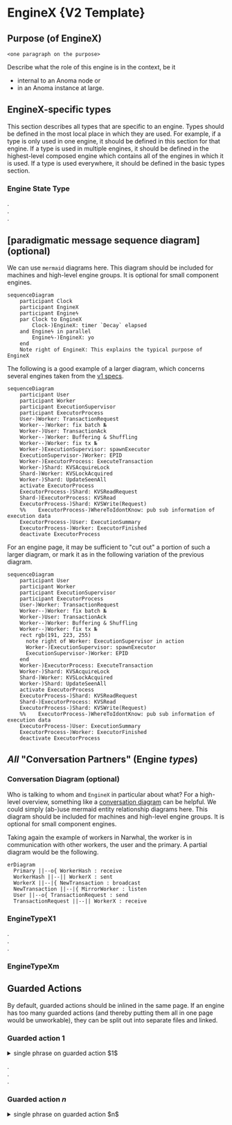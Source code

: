 # EngineX {V2 Template}

## Purpose (of EngineX)

`<one paragraph on the purpose>`

Describe what the role of this engine is in the context,
be it

- internal to an Anoma node or
- in an Anoma instance at large.

## EngineX-specific types

This section describes all types that are specific to an engine. Types should be defined in the most local place in which they are used. For example, if a type is only used in one engine, it should be defined in this section for that engine. If a type is used in multiple engines, it should be defined in the highest-level composed engine which contains all of the engines in which it is used. If a type is used everywhere, it should be defined in the basic types section.

### Engine State Type


.  
.  
.  


## [paradigmatic message sequence diagram] (optional)

We can use `mermaid` diagrams here. This diagram should be included for machines and high-level engine groups. It is optional for small component engines.

```mermaid
sequenceDiagram
    participant Clock
    participant EngineX
    participant Engineϟ
    par Clock to EngineX
        Clock-)EngineX: timer `Decay` elapsed
    and Engineϟ in parallel
        Engineϟ-)EngineX: yo
    end
	Note right of EngineX: This explains the typical purpose of EngineX
```

The following is a good example of a larger diagram,
which concerns several engines
taken from the [v1 specs](https://specs.anoma.net/v1/architecture-2/ordering-v1.html#a-life-cycle-with-some-details).

```mermaid
sequenceDiagram
    participant User
    participant Worker
    participant ExecutionSupervisor
    participant ExecutorProcess
    User-)Worker: TransactionRequest
    Worker--)Worker: fix batch №
    Worker-)User: TransactionAck
    Worker--)Worker: Buffering & Shuffling
    Worker--)Worker: fix tx №
    Worker-)ExecutionSupervisor: spawnExecutor
    ExecutionSupervisor-)Worker: EPID
    Worker-)ExecutorProcess: ExecuteTransaction
    Worker-)Shard: KVSAcquireLock
    Shard-)Worker: KVSLockAcquired
    Worker-)Shard: UpdateSeenAll
    activate ExecutorProcess
    ExecutorProcess-)Shard: KVSReadRequest
    Shard-)ExecutorProcess: KVSRead
    ExecutorProcess-)Shard: KVSWrite(Request)
    %%    ExecutorProcess-)WhereToIdontKnow: pub sub information of execution data
    ExecutorProcess-)User: ExecutionSummary
    ExecutorProcess-)Worker: ExecutorFinished
    deactivate ExecutorProcess
```

For an engine page,
it may be sufficient to
"cut out" a portion of such a larger diagram, or
mark it as in the following variation of the previous diagram.


```mermaid
sequenceDiagram
    participant User
    participant Worker
    participant ExecutionSupervisor
    participant ExecutorProcess
    User-)Worker: TransactionRequest
    Worker--)Worker: fix batch №
    Worker-)User: TransactionAck
    Worker--)Worker: Buffering & Shuffling
    Worker--)Worker: fix tx №
    rect rgb(191, 223, 255)
      note right of Worker: ExecutionSupervisor in action
      Worker-)ExecutionSupervisor: spawnExecutor
      ExecutionSupervisor-)Worker: EPID
    end
    Worker-)ExecutorProcess: ExecuteTransaction
    Worker-)Shard: KVSAcquireLock
    Shard-)Worker: KVSLockAcquired
    Worker-)Shard: UpdateSeenAll
    activate ExecutorProcess
    ExecutorProcess-)Shard: KVSReadRequest
    Shard-)ExecutorProcess: KVSRead
    ExecutorProcess-)Shard: KVSWrite(Request)
    %%    ExecutorProcess-)WhereToIdontKnow: pub sub information of execution data
    ExecutorProcess-)User: ExecutionSummary
    ExecutorProcess-)Worker: ExecutorFinished
    deactivate ExecutorProcess
```

## _All_ "Conversation Partners" (Engine _types_)

### Conversation Diagram (optional)

Who is talking to whom and `EngineX` in particular about what?
For a high-level overview, 
something like a [conversation diagram](https://sparxsystems.com/enterprise_architect_user_guide/16.1/modeling_languages/bpmn_2_0_conversation.html) can be helpful.
We could simply (ab-)use mermaid entity relationship diagrams here. This diagram should be included for machines and high-level engine groups. It is optional for small component engines.

Taking again the example of workers in Narwhal,
the worker is in communication with other workers,
the user and the primary. 
A partial diagram would be the following.

```mermaid
erDiagram
  Primary ||--o{ WorkerHash : receive
  WorkerHash ||--|| WorkerX : sent
  WorkerX ||--|{ NewTransaction : broadcast
  NewTransaction ||--|{ MirrorWorker : listen
  User ||--o{ TransactionRequest : send
  TransactionRequest ||--|| WorkerX : receive
```

### EngineTypeX1

.  
.  
.  


### EngineTypeXm

## Guarded Actions
By default, guarded actions should be inlined in the same page. If an engine has too many guarded actions (and thereby putting them all in one page would be unworkable), they can be split out into separate files and linked.
### Guarded action $1$ 

<details>
  <summary>single phrase on guarded action $1$</summary>
  <p>Guarded action one description</p>
</details> 

.  
.  
.  

### Guarded action $n$ 
<details>
  <summary>single phrase on guarded action $n$</summary>
  <p>Guarded action n description</p>
</details> 
